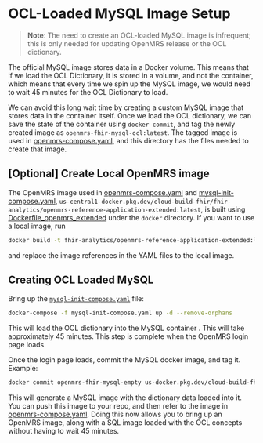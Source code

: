 # OCL-Loaded MySQL Image Setup

>**Note**: The need to create an OCL-loaded MySQL image is infrequent; this is
    only needed for updating OpenMRS release or the OCL dictionary.

The official MySQL image stores data in a Docker volume. This means that if we
load the OCL Dictionary, it is stored in a volume, and not the container, which
means that every time we spin up the MySQL image, we would need to wait 45
minutes for the OCL Dictionary to load.  

We can avoid this long wait time by creating a custom MySQL image that stores
data in the container itself. Once we load the OCL dictionary, we can save the
state of the container using `docker commit`, and tag the newly created image as
`openmrs-fhir-mysql-ocl:latest`. The tagged image is  used in
[openmrs-compose.yaml](../openmrs-compose.yaml), and this directory has the
files needed to create that image.

## [Optional] Create Local OpenMRS image

The OpenMRS image used in [openmrs-compose.yaml](../openmrs-compose.yaml) and
[mysql-init-compose.yaml](./mysql-init-compose.yaml),
`us-central1-docker.pkg.dev/cloud-build-fhir/fhir-analytics/openmrs-reference-application-extended:latest`,
is built using [Dockerfile_openmrs_extended](../Dockerfile_openmrs_extended)
under the `docker` directory. If you want to use a local image, run

```bash
docker build -t fhir-analytics/openmrs-reference-application-extended:latest ../.
```

and replace the image references in the YAML files to the local image.

## Creating OCL Loaded MySQL

Bring up the [`mysql-init-compose.yaml`](./mysql-init-compose.yaml) file:

```bash
docker-compose -f mysql-init-compose.yaml up -d --remove-orphans
```

This will load the OCL dictionary into the MySQL container . This will take
approximately 45 minutes. This step is complete when the OpenMRS login page
loads.

Once the login page loads, commit the MySQL docker image, and tag it. Example:

```bash
docker commit openmrs-fhir-mysql-empty us-docker.pkg.dev/cloud-build-fhir/fhir-analytics/openmrs-fhir-mysql-ocl:latest
```

This will generate a MySQL image with the dictionary data loaded into it. You
can push this image to your repo, and then refer to the image in
[openmrs-compose.yaml](../openmrs-compose.yaml). Doing this now allows you to
bring up an OpenMRS image, along with a SQL image loaded with the OCL concepts
without having to wait 45 minutes.
